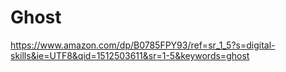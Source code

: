 # Ghost
https://www.amazon.com/dp/B0785FPY93/ref=sr_1_5?s=digital-skills&ie=UTF8&qid=1512503611&sr=1-5&keywords=ghost
